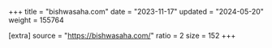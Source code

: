 +++
title = "bishwasaha.com"
date = "2023-11-17"
updated = "2024-05-20"
weight = 155764

[extra]
source = "https://bishwasaha.com/"
ratio = 2
size = 152
+++
